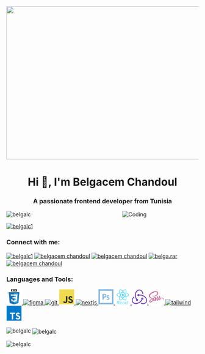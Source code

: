 <img src="https://camo.githubusercontent.com/14268c9a441c1218439ce5d5190bbbcbe4159506ae4f4dad4c0815b0cfa738f7/68747470733a2f2f7777772e66726565636f646563616d702e6f72672f6e6577732f636f6e74656e742f696d616765732f323032322f31312f686972652d66756c6c2d737461636b2d646576656c6f70657273313534363530373437343331372d312e676966" width="1000" height="400">
<h1 align="center">Hi 👋, I'm Belgacem Chandoul</h1>
<h3 align="center">A passionate frontend developer from Tunisia</h3>
<img align="right" alt="Coding" width="200" src="https://camo.githubusercontent.com/683e2187241c641430216c864ce93fc5a0e0dfb232c5a01d1c54b54d63aa8cb2/68747470733a2f2f63646e2e6472696262626c652e636f6d2f75736572732f313136323037372f73637265656e73686f74732f333834383931342f70726f6772616d6d65722e676966">

<p align="left"> <img src="https://komarev.com/ghpvc/?username=belgalc&label=Profile%20views&color=0e75b6&style=flat" alt="belgalc" /> </p>

<p align="left"> <a href="https://twitter.com/belgalc1" target="blank"><img src="https://img.shields.io/twitter/follow/belgalc1?logo=twitter&style=for-the-badge" alt="belgalc1" /></a> </p>

<h3 align="left">Connect with me:</h3>
<p align="left">
<a href="https://twitter.com/belgalc1" target="blank"><img align="center" src="https://raw.githubusercontent.com/rahuldkjain/github-profile-readme-generator/master/src/images/icons/Social/twitter.svg" alt="belgalc1" height="30" width="40" /></a>
<a href="https://linkedin.com/in/belgacem chandoul" target="blank"><img align="center" src="https://raw.githubusercontent.com/rahuldkjain/github-profile-readme-generator/master/src/images/icons/Social/linked-in-alt.svg" alt="belgacem chandoul" height="30" width="40" /></a>
<a href="https://fb.com/belgacem chandoul" target="blank"><img align="center" src="https://raw.githubusercontent.com/rahuldkjain/github-profile-readme-generator/master/src/images/icons/Social/facebook.svg" alt="belgacem chandoul" height="30" width="40" /></a>
<a href="https://instagram.com/belga.rar" target="blank"><img align="center" src="https://raw.githubusercontent.com/rahuldkjain/github-profile-readme-generator/master/src/images/icons/Social/instagram.svg" alt="belga.rar" height="30" width="40" /></a>
<a href="https://codepen.io/belgacem chandoul" target="blank"><img align="center" src="https://raw.githubusercontent.com/rahuldkjain/github-profile-readme-generator/master/src/images/icons/Social/codepen.svg" alt="belgacem chandoul" height="30" width="40" /></a>
</p>

<h3 align="left">Languages and Tools:</h3>
<p align="left"> <a href="https://www.w3schools.com/css/" target="_blank" rel="noreferrer"> <img src="https://raw.githubusercontent.com/devicons/devicon/master/icons/css3/css3-original-wordmark.svg" alt="css3" width="40" height="40"/> </a> <a href="https://www.figma.com/" target="_blank" rel="noreferrer"> <img src="https://www.vectorlogo.zone/logos/figma/figma-icon.svg" alt="figma" width="40" height="40"/> </a> <a href="https://git-scm.com/" target="_blank" rel="noreferrer"> <img src="https://www.vectorlogo.zone/logos/git-scm/git-scm-icon.svg" alt="git" width="40" height="40"/> </a> <a href="https://developer.mozilla.org/en-US/docs/Web/JavaScript" target="_blank" rel="noreferrer"> <img src="https://raw.githubusercontent.com/devicons/devicon/master/icons/javascript/javascript-original.svg" alt="javascript" width="40" height="40"/> </a> <a href="https://nextjs.org/" target="_blank" rel="noreferrer"> <img src="https://cdn.worldvectorlogo.com/logos/nextjs-2.svg" alt="nextjs" width="40" height="40"/> </a> <a href="https://www.photoshop.com/en" target="_blank" rel="noreferrer"> <img src="https://raw.githubusercontent.com/devicons/devicon/master/icons/photoshop/photoshop-line.svg" alt="photoshop" width="40" height="40"/> </a> <a href="https://reactjs.org/" target="_blank" rel="noreferrer"> <img src="https://raw.githubusercontent.com/devicons/devicon/master/icons/react/react-original-wordmark.svg" alt="react" width="40" height="40"/> </a> <a href="https://redux.js.org" target="_blank" rel="noreferrer"> <img src="https://raw.githubusercontent.com/devicons/devicon/master/icons/redux/redux-original.svg" alt="redux" width="40" height="40"/> </a> <a href="https://sass-lang.com" target="_blank" rel="noreferrer"> <img src="https://raw.githubusercontent.com/devicons/devicon/master/icons/sass/sass-original.svg" alt="sass" width="40" height="40"/> </a> <a href="https://tailwindcss.com/" target="_blank" rel="noreferrer"> <img src="https://www.vectorlogo.zone/logos/tailwindcss/tailwindcss-icon.svg" alt="tailwind" width="40" height="40"/> </a> <a href="https://www.typescriptlang.org/" target="_blank" rel="noreferrer"> <img src="https://raw.githubusercontent.com/devicons/devicon/master/icons/typescript/typescript-original.svg" alt="typescript" width="40" height="40"/> </a> </p>

<p><img align="left" src="https://github-readme-stats.vercel.app/api/top-langs?username=belgalc&show_icons=true&locale=en&layout=compact" alt="belgalc" /></p>

<p>&nbsp;<img align="center" src="https://github-readme-stats.vercel.app/api?username=belgalc&show_icons=true&locale=en" alt="belgalc" /></p>

<p><img align="center" src="https://github-readme-streak-stats.herokuapp.com/?user=belgalc&" alt="belgalc" /></p>
